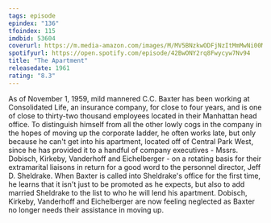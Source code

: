 ```yaml
---
tags: episode
epindex: "136"
tfoindex: 115
imdbid: 53604
coverurl: https://m.media-amazon.com/images/M/MV5BNzkwODFjNzItMmMwNi00MTU5LWE2MzktM2M4ZDczZGM1MmViXkEyXkFqcGdeQXVyNDY2MTk1ODk@._V1_SX202_CR0,0,202,300_.jpg
spotifyurl: https://open.spotify.com/episode/42BwONY2rq8Fwycyw7Nv94
title: "The Apartment"
releasedate: 1961
rating: "8.3"
---
```


As of November 1, 1959, mild mannered C.C. Baxter has been working at Consolidated Life, an insurance company, for close to four years, and is one of close to thirty-two thousand employees located in their Manhattan head office. To distinguish himself from all the other lowly cogs in the company in the hopes of moving up the corporate ladder, he often works late, but only because he can't get into his apartment, located off of Central Park West, since he has provided it to a handful of company executives - Mssrs. Dobisch, Kirkeby, Vanderhoff and Eichelberger - on a rotating basis for their extramarital liaisons in return for a good word to the personnel director, Jeff D. Sheldrake. When Baxter is called into Sheldrake's office for the first time, he learns that it isn't just to be promoted as he expects, but also to add married Sheldrake to the list to who he will lend his apartment. Dobisch, Kirkeby, Vanderhoff and Eichelberger are now feeling neglected as Baxter no longer needs their assistance in moving up.